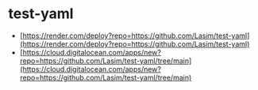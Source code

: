 # test-yaml

- [https://render.com/deploy?repo=https://github.com/Lasim/test-yaml](https://render.com/deploy?repo=https://github.com/Lasim/test-yaml)
- [https://cloud.digitalocean.com/apps/new?repo=https://github.com/Lasim/test-yaml/tree/main](https://cloud.digitalocean.com/apps/new?repo=https://github.com/Lasim/test-yaml/tree/main)